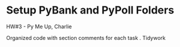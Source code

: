 # Setup PyBank and PyPoll Folders

HW#3 - Py Me Up, Charlie

Organized code with section comments for each task . Tidywork 
